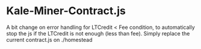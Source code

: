 # Kale-Miner-Contract.js
A bit change on error handling for LTCredit < Fee condition, to automatically stop the js if the LTCredit is not enough (less than fee). Simply replace the current contract.js on ./homestead
